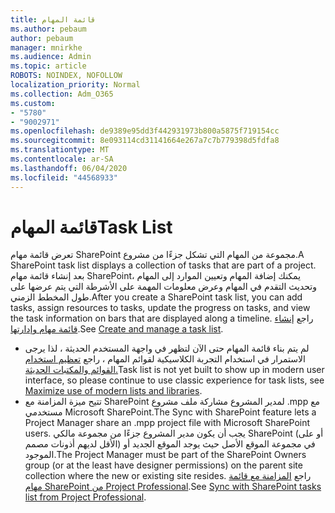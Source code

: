 ```yaml
---
title: قائمة المهام
ms.author: pebaum
author: pebaum
manager: mnirkhe
ms.audience: Admin
ms.topic: article
ROBOTS: NOINDEX, NOFOLLOW
localization_priority: Normal
ms.collection: Adm_O365
ms.custom:
- "5780"
- "9002971"
ms.openlocfilehash: de9389e95dd3f442931973b800a5875f719154cc
ms.sourcegitcommit: 8e093114cd31141664e267a7c7b779398d5fdfa8
ms.translationtype: MT
ms.contentlocale: ar-SA
ms.lasthandoff: 06/04/2020
ms.locfileid: "44568933"
---
```

# <a name="task-list"></a><span data-ttu-id="70eb9-102">قائمة المهام</span><span class="sxs-lookup"><span data-stu-id="70eb9-102">Task List</span></span>

<span data-ttu-id="70eb9-103">تعرض قائمة مهام SharePoint مجموعة من المهام التي تشكل جزءًا من مشروع.</span><span class="sxs-lookup"><span data-stu-id="70eb9-103">A SharePoint task list displays a collection of tasks that are part of a project.</span></span> <span data-ttu-id="70eb9-104">بعد إنشاء قائمة مهام SharePoint، يمكنك إضافة المهام وتعيين الموارد إلى المهام وتحديث التقدم في المهام وعرض معلومات المهمة على الأشرطة التي يتم عرضها على طول المخطط الزمني.</span><span class="sxs-lookup"><span data-stu-id="70eb9-104">After you create a SharePoint task list, you can add tasks, assign resources to tasks, update the progress on tasks, and view the task information on bars that are displayed along a timeline.</span></span> <span data-ttu-id="70eb9-105">راجع [إنشاء قائمة مهام وإدارتها](https://support.microsoft.com/office/466ad207-46fd-4c77-9af1-41bc23cec21a).</span><span class="sxs-lookup"><span data-stu-id="70eb9-105">See [Create and manage a task list](https://support.microsoft.com/office/466ad207-46fd-4c77-9af1-41bc23cec21a).</span></span>  

-   <span data-ttu-id="70eb9-106">لم يتم بناء قائمة المهام حتى الآن لتظهر في واجهة المستخدم الحديثة ، لذا يرجى الاستمرار في استخدام التجربة الكلاسيكية لقوائم المهام ، راجع [تعظيم استخدام القوائم والمكتبات الحديثة.](https://docs.microsoft.com/sharepoint/dev/transform/modernize-userinterface-lists-and-libraries)</span><span class="sxs-lookup"><span data-stu-id="70eb9-106">Task list is not yet built to show up in modern user interface, so please continue to use classic experience for task lists, see [Maximize use of modern lists and libraries](https://docs.microsoft.com/sharepoint/dev/transform/modernize-userinterface-lists-and-libraries).</span></span>
-   <span data-ttu-id="70eb9-107">تتيح ميزة المزامنة مع SharePoint لمدير المشروع مشاركة ملف مشروع .mpp مع مستخدمي Microsoft SharePoint.</span><span class="sxs-lookup"><span data-stu-id="70eb9-107">The Sync with SharePoint feature lets a Project Manager share an .mpp project file with Microsoft SharePoint users.</span></span> <span data-ttu-id="70eb9-108">يجب أن يكون مدير المشروع جزءًا من مجموعة مالكي SharePoint (أو على الأقل لديهم أذونات مصمم) في مجموعة الموقع الأصل حيث يوجد الموقع الجديد أو الموجود.</span><span class="sxs-lookup"><span data-stu-id="70eb9-108">The Project Manager must be part of the SharePoint Owners group (or at the least have designer permissions) on the parent site collection where the new or existing site resides.</span></span> <span data-ttu-id="70eb9-109">راجع [المزامنة مع قائمة مهام SharePoint من Project Professional](https://docs.microsoft.com/office/troubleshoot/project/sync-with-tasks-from-project).</span><span class="sxs-lookup"><span data-stu-id="70eb9-109">See [Sync with SharePoint tasks list from Project Professional](https://docs.microsoft.com/office/troubleshoot/project/sync-with-tasks-from-project).</span></span>